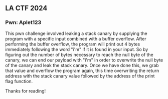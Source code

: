 ## LA CTF 2024

### Pwn: Aplet123

This pwn challenge involved leaking a stack canary by supplying the program with a specific input combined with a buffer overflow. After performing the buffer overflow, the program will print out 4 bytes immediately following the word "i'm" if it is found in your input. So by figuring out the number of bytes necessary to reach the null byte of the canary, we can end our payload with "i'm" in order to overwrite the null byte of the canary and leak the stack canary. Once we have done this, we grab that value and overflow the program again, this time overwriting the return address with the stack canary value followed by the address of the print flag function.

Thanks for reading!
